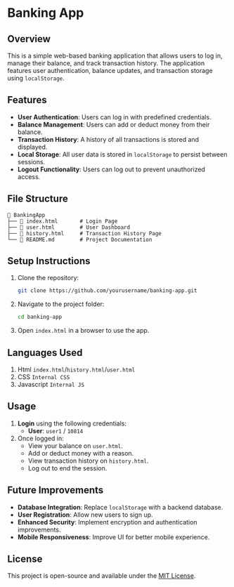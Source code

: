 # Banking App

## Overview
This is a simple web-based banking application that allows users to log in, manage their balance, and track transaction history. The application features user authentication, balance updates, and transaction storage using `localStorage`.

## Features
- **User Authentication**: Users can log in with predefined credentials.
- **Balance Management**: Users can add or deduct money from their balance.
- **Transaction History**: A history of all transactions is stored and displayed.
- **Local Storage**: All user data is stored in `localStorage` to persist between sessions.
- **Logout Functionality**: Users can log out to prevent unauthorized access.

## File Structure
```
📂 BankingApp
├── 📜 index.html       # Login Page
├── 📜 user.html        # User Dashboard
├── 📜 history.html     # Transaction History Page
└── 📜 README.md        # Project Documentation
```

## Setup Instructions
1. Clone the repository:
   ```bash
   git clone https://github.com/yourusername/banking-app.git
   ```
2. Navigate to the project folder:
   ```bash
   cd banking-app
   ```
3. Open `index.html` in a browser to use the app.
## Languages Used
1. Html `index.html`/`history.html`/`user.html`
2. CSS `Internal CSS`
3. Javascript `Internal JS`

## Usage
1. **Login** using the following credentials:
   - **User**: `user1` / `10814`
2. Once logged in:
   - View your balance on `user.html`.
   - Add or deduct money with a reason.
   - View transaction history on `history.html`.
   - Log out to end the session.

## Future Improvements
- **Database Integration**: Replace `localStorage` with a backend database.
- **User Registration**: Allow new users to sign up.
- **Enhanced Security**: Implement encryption and authentication improvements.
- **Mobile Responsiveness**: Improve UI for better mobile experience.

## License
This project is open-source and available under the [MIT License](LICENSE).

